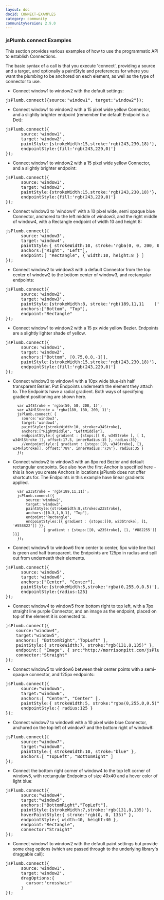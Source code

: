 ```yaml
---
layout: doc
docId: CONNECT-EXAMPLES
category: community
communityVersion: 2.9.0
---
```

### jsPlumb.connect Examples
This section provides various examples of how to use the programmatic API to establish Connections. 

The basic syntax of a call is that you execute 'connect', providing a source and a target, and optionally a paintStyle and preferences for where you want the plumbing to be anchored on each element, as well as the type of connector to use. 

- Connect window1 to window2 with the default settings:
<pre>
jsPlumb.connect({source:"window1", target:"window2"});
</pre>

- Connect window1 to window2 with a 15 pixel wide yellow Connector, and a slightly brighter endpoint (remember the default Endpoint is a Dot):
<pre>
jsPlumb.connect({
      source:'window1',
      target:'window2',
      paintStyle:{strokeWidth:15,stroke:'rgb(243,230,18)'},
      endpointStyle:{fill:'rgb(243,229,0)'}
});
</pre>
- Connect window1 to window2 with a 15 pixel wide yellow Connector, and a slightly brighter endpoint:
<pre>
jsPlumb.connect({
	  source:'window1',
	  target:'window2',
	  paintStyle:{strokeWidth:15,stroke:'rgb(243,230,18)'},
	  endpointStyle:{fill:'rgb(243,229,0)'}
});
</pre>
- Connect window3 to 'window4' with a 10 pixel wide, semi opaque blue Connector, anchored to the left middle of window3, and the right middle of window4, with a Rectangle endpoint of width 10 and height 8:
<pre>
jsPlumb.connect({
	  source:'window3',
	  target:'window4',
	  paintStyle:{ strokeWidth:10, stroke:'rgba(0, 0, 200, 0.5)' },
	  anchors:["Right", "Left"],
	  endpoint:[ "Rectangle", { width:10, height:8 } ]
});
</pre>
- Connect window2 to window3 with a default Connector from the top center of window2 to the bottom center of window3, and rectangular endpoints:
<pre>
jsPlumb.connect({
      source:'window2',
      target:'window3',
      paintStyle:{strokeWidth:8, stroke:'rgb(189,11,11    )'},
      anchors:["Bottom", "Top"],
      endpoint:"Rectangle"
});
</pre>

- Connect window1 to window2 with a 15 px wide yellow Bezier. Endpoints are a slightly lighter shade of yellow.
<pre>
jsPlumb.connect({
	  source:'window1',
	  target:'window2',
	  anchors:["Bottom", [0.75,0,0,-1]],
	  paintStyle:{strokeWidth:15,stroke:'rgb(243,230,18)'},
	  endpointStyle:{fill:'rgb(243,229,0)'}
});
</pre>

- Connect window3 to window4 with a 10px wide blue-ish half transparent Bezier. Put Endpoints underneath the element they attach to.  The Endpoints have a radial gradient. Both ways of specifying gradient positioning are shown here.

        var w34Stroke = 'rgba(50, 50, 200, 1)';
        var w34HlStroke = 'rgba(180, 180, 200, 1)';
        jsPlumb.connect( {
      	  source:'window3',
      	  target:'window4',
          paintStyle:{strokeWidth:10, stroke:w34Stroke},
          anchors:["RightMiddle", "LeftMiddle"],
          endpointStyle:{ gradient : {stops:[[ 0, w34Stroke ], [ 1, w34HlStroke ]], offset:17.5, innerRadius:15 }, radius:35},
          //endpointStyle:{ gradient : {stops:[[0, w34Stroke], [1, w34HlStroke]], offset:'78%', innerRadius:'73%'}, radius:35 }
        });


- Connect window2 to window3 with an 8px red Bezier and default rectangular endpoints.  See also how the first Anchor is specified here - this is how you create Anchors in locations jsPlumb does not offer shortcuts for.  The Endpoints in this example have linear gradients applied.

        var w23Stroke = 'rgb(189,11,11)';
        jsPlumb.connect({
	        source:'window2',
	        target:'window3',
            paintStyle:{strokeWidth:8,stroke:w23Stroke},
      	    anchors:[[0.3,1,0,1], "Top"],
      	    endpoint:"Rectangle",
      	    endpointStyles:[{ gradient : {stops:[[0, w23Stroke], [1, '#558822']] }},
       				{ gradient : {stops:[[0, w23Stroke], [1, '#882255']] }}]
        });


- Connect window5 to window6 from center to center, 5px wide line that is green and half transparent. the Endpoints are 125px in radius and spill out from underneath their elements.
<pre>
jsPlumb.connect({
	  source:'window5',
	  target:'window6',
	  anchors:["Center", "Center"],
	  paintStyle:{strokeWidth:5,stroke:'rgba(0,255,0,0.5)'},
      endpointStyle:{radius:125}
});
</pre>

- Connect window4 to window5 from bottom right to top left, with a 7px straight line purple Connector, and an image as the endpoint,
placed on top of the element it is connected to.
<pre>
jsPlumb.connect({
	source:"window4",
	target:"window5",
	anchors:[ "BottomRight","TopLeft" ],
	paintStyle:{ strokeWidth:7, stroke:"rgb(131,8,135)" },
	endpoint:[ "Image", { src:"http://morrisonpitt.com/jsPlumb/img/endpointTest1.png" } ],
	connector:"Straight"
});
</pre>
- Connect window5 to window6 between their center points with a semi-opaque connector, and 125px endpoints:
<pre>
jsPlumb.connect({
      source:"window5",
	  target:"window6",
	  anchors:[ "Center", "Center" ],
	  paintStyle:{ strokeWidth:5, stroke:"rgba(0,255,0,0.5)" },
	  endpointStyle:{ radius:125 }
});
</pre>

- Connect window7 to window8 with a 10 pixel wide blue Connector, anchored on the top left of window7 and the bottom right of window8:
<pre>
jsPlumb.connect({
      source:"window7",
	  target:"window8",
	  paintStyle:{ strokeWidth:10, stroke:"blue" },
	  anchors:[ "TopLeft", "BottomRight" ]
});
</pre>

- Connect the bottom right corner of window4 to the top left corner of window5, with rectangular Endpoints of size 40x40 and a hover color of light blue:
<pre>
jsPlumb.connect({
	  source:"window4",
	  target:"window5",
	  anchors:["BottomRight","TopLeft"],
	  paintStyle:{strokeWidth:7,stroke:'rgb(131,8,135)'},
	  hoverPaintStyle:{ stroke:"rgb(0, 0, 135)" },
	  endpointStyle:{ width:40, height:40 },
	  endpoint:"Rectangle",
	  connector:"Straight"
});
</pre>
- Connect window1 to window2 with the default paint settings but provide some drag options (which are passed through to the underlying library's draggable call):
<pre>
jsPlumb.connect({
      source:'window1', 
      target:'window2',
      dragOptions:{
        cursor:'crosshair'
      }
});
</pre>
